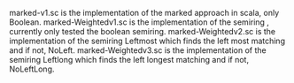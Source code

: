 marked-v1.sc is the implementation of the marked approach in scala, only Boolean.
marked-Weightedv1.sc is the implementation of the semiring , currently only tested the boolean semiring.
marked-Weightedv2.sc is the implementation of the semiring Leftmost which finds the left most matching and if not, NoLeft.
marked-Weightedv3.sc is the implementation of the semiring Leftlong which finds the left longest  matching and if not, NoLeftLong.
